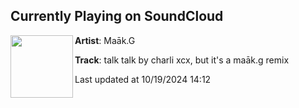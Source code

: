 ## Currently Playing on SoundCloud

[<img align="left" width="100" src="https://i1.sndcdn.com/artworks-iVeIjSGqBDQztsDi-J9xYtA-t500x500.jpg">](https://soundcloud.com/maakg/talk-talk-but-its-a-maakg-remix?in=saxurn/sets/tranceylvania)

**Artist**: Maāk.G 

**Track**: talk talk by charli xcx, but it's a maāk.g remix

Last updated at 10/19/2024 14:12

